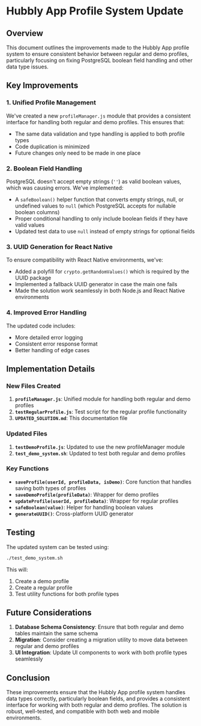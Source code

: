 # Hubbly App Profile System Update

## Overview

This document outlines the improvements made to the Hubbly App profile system to ensure consistent behavior between regular and demo profiles, particularly focusing on fixing PostgreSQL boolean field handling and other data type issues.

## Key Improvements

### 1. Unified Profile Management

We've created a new `profileManager.js` module that provides a consistent interface for handling both regular and demo profiles. This ensures that:

- The same data validation and type handling is applied to both profile types
- Code duplication is minimized
- Future changes only need to be made in one place

### 2. Boolean Field Handling

PostgreSQL doesn't accept empty strings (`''`) as valid boolean values, which was causing errors. We've implemented:

- A `safeBoolean()` helper function that converts empty strings, null, or undefined values to `null` (which PostgreSQL accepts for nullable boolean columns)
- Proper conditional handling to only include boolean fields if they have valid values
- Updated test data to use `null` instead of empty strings for optional fields

### 3. UUID Generation for React Native

To ensure compatibility with React Native environments, we've:

- Added a polyfill for `crypto.getRandomValues()` which is required by the UUID package
- Implemented a fallback UUID generator in case the main one fails
- Made the solution work seamlessly in both Node.js and React Native environments

### 4. Improved Error Handling

The updated code includes:

- More detailed error logging
- Consistent error response format
- Better handling of edge cases

## Implementation Details

### New Files Created

1. **`profileManager.js`**: Unified module for handling both regular and demo profiles
2. **`testRegularProfile.js`**: Test script for the regular profile functionality
3. **`UPDATED_SOLUTION.md`**: This documentation file

### Updated Files

1. **`testDemoProfile.js`**: Updated to use the new profileManager module
2. **`test_demo_system.sh`**: Updated to test both regular and demo profiles

### Key Functions

- **`saveProfile(userId, profileData, isDemo)`**: Core function that handles saving both types of profiles
- **`saveDemoProfile(profileData)`**: Wrapper for demo profiles
- **`updateProfile(userId, profileData)`**: Wrapper for regular profiles
- **`safeBoolean(value)`**: Helper for handling boolean values
- **`generateUUID()`**: Cross-platform UUID generator

## Testing

The updated system can be tested using:

```bash
./test_demo_system.sh
```

This will:
1. Create a demo profile
2. Create a regular profile
3. Test utility functions for both profile types

## Future Considerations

1. **Database Schema Consistency**: Ensure that both regular and demo tables maintain the same schema
2. **Migration**: Consider creating a migration utility to move data between regular and demo profiles
3. **UI Integration**: Update UI components to work with both profile types seamlessly

## Conclusion

These improvements ensure that the Hubbly App profile system handles data types correctly, particularly boolean fields, and provides a consistent interface for working with both regular and demo profiles. The solution is robust, well-tested, and compatible with both web and mobile environments.
